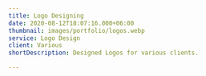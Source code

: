 ```yaml
---
title: Logo Designing
date: 2020-08-12T18:07:16.000+06:00
thumbnail: images/portfolio/logos.webp
service: Logo Design
client: Various
shortDescription: Designed Logos for various clients.

---
```

